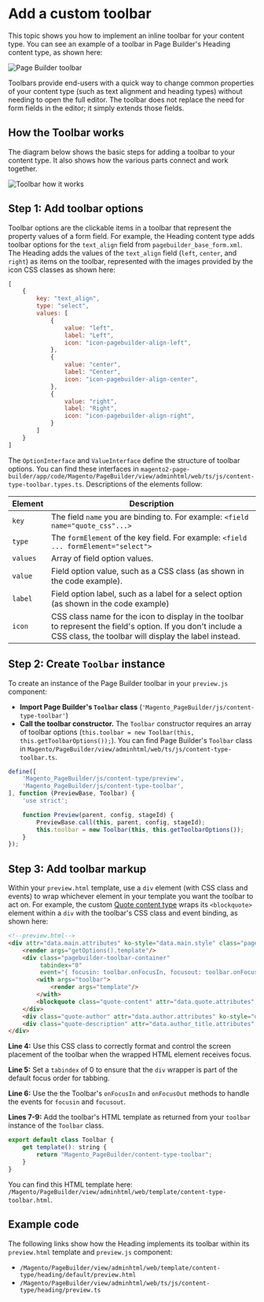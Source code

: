 # Add a custom toolbar

This topic shows you how to implement an inline toolbar for your content type. You can see an example of a toolbar in Page Builder's Heading content type, as shown here:

![Page Builder toolbar](../../images/toolbar.png)

Toolbars provide end-users with a quick way to change common properties of your content type (such as text alignment and heading types) without needing to open the full editor. The toolbar does not replace the need for form fields in the editor; it simply extends those fields.

## How the Toolbar works

The diagram below shows the basic steps for adding a toolbar to your content type. It also shows how the various parts connect and work together.

![Toolbar how it works](../../images/how-toolbars-work.png)

## Step 1: Add toolbar options

Toolbar options are the clickable items in a toolbar that represent the property values of a form field. For example, the Heading content type adds toolbar options for the `text_align` field from `pagebuilder_base_form.xml`. The Heading adds the values of the `text_align` field (`left`, `center`, and `right`) as items on the toolbar, represented with the images provided by the icon CSS classes as shown here:

```js
[
    {
        key: "text_align",
        type: "select",
        values: [
            {
                value: "left",
                label: "Left",
                icon: "icon-pagebuilder-align-left",
            },
            {
                value: "center",
                label: "Center",
                icon: "icon-pagebuilder-align-center",
            },
            {
                value: "right",
                label: "Right",
                icon: "icon-pagebuilder-align-right",
            }
        ]
    }
]
```

The `OptionInterface` and `ValueInterface` define the structure of toolbar options. You can find these interfaces in `magento2-page-builder/app/code/Magento/PageBuilder/view/adminhtml/web/ts/js/content-type-toolbar.types.ts`. Descriptions of the elements follow:

| Element  | Description                                                                                                                                                          |
|----------|----------------------------------------------------------------------------------------------------------------------------------------------------------------------|
| `key`    | The field `name` you are binding to. For example: `<field name="quote_css"...>`                                                                                      |
| `type`   | The `formElement` of the key field. For example: `<field ... formElement="select">`                                                                                  |
| `values` | Array of field option values.                                                                                                                                        |
| `value`  | Field option value, such as a CSS class (as shown in the code example).                                                                                              |
| `label`  | Field option label, such as a label for a select option (as shown in the code example)                                                                               |
| `icon`   | CSS class name for the icon to display in the toolbar to represent the field's option. If you don't include a CSS class, the toolbar will display the label instead. |

## Step 2: Create `Toolbar` instance

To create an instance of the Page Builder toolbar in your `preview.js` component:

-  **Import Page Builder's `Toolbar` class** (`'Magento_PageBuilder/js/content-type-toolbar'`)
-  **Call the toolbar constructor.** The `Toolbar` constructor requires an array of toolbar options (`this.toolbar = new Toolbar(this, this.getToolbarOptions());`). You can find Page Builder's `Toolbar` class in `Magento/PageBuilder/view/adminhtml/web/ts/js/content-type-toolbar.ts`.

```js
define([
    'Magento_PageBuilder/js/content-type/preview',
    'Magento_PageBuilder/js/content-type-toolbar',
], function (PreviewBase, Toolbar) {
    'use strict';

    function Preview(parent, config, stageId) {
        PreviewBase.call(this, parent, config, stageId);
        this.toolbar = new Toolbar(this, this.getToolbarOptions());
    }
});
```

## Step 3: Add toolbar markup

Within your `preview.html` template, use a `div` element (with CSS class and events) to wrap whichever element in your template you want the toolbar to act on. For example, the custom [Quote content type](https://github.com/magento-devdocs/pagebuilder-examples/blob/master/Quote/Custom/view/adminhtml/web/template/content-type/custom-quote/default/preview.html) wraps its `<blockquote>` element within a `div` with the toolbar's CSS class and event binding, as shown here:

```html
<!--preview.html-->
<div attr="data.main.attributes" ko-style="data.main.style" class="pagebuilder-content-type" css="data.main.css" event="{ mouseover: onMouseOver, mouseout: onMouseOut }, mouseoverBubble: false">
    <render args="getOptions().template"/>
    <div class="pagebuilder-toolbar-container"
         tabindex="0"
         event="{ focusin: toolbar.onFocusIn, focusout: toolbar.onFocusOut }">
        <with args="toolbar">
            <render args="template"/>
        </with>
        <blockquote class="quote-content" attr="data.quote.attributes" css="data.quote.css" ko-style="data.quote.style" data-bind="liveEdit: { field: 'quote_text', placeholder: $t('Enter Quote') }"></blockquote>
    </div>
    <div class="quote-author" attr="data.author.attributes" ko-style="data.author.style" css="data.author.css" data-bind="liveEdit: { field: 'quote_author', placeholder: $t('Enter Author') }"></div>
    <div class="quote-description" attr="data.author_title.attributes" ko-style="data.author_title.style" css="data.author_title.css" data-bind="liveEdit: { field: 'quote_author_desc', placeholder: $t('Enter Description') }"></div>
</div>
```

**Line 4:** Use this CSS class to correctly format and control the screen placement of the toolbar when the wrapped HTML element receives focus.

**Line 5:** Set a `tabindex` of 0 to ensure that the `div` wrapper is part of the default focus order for tabbing.

**Line 6:** Use the the Toolbar's `onFocusIn` and `onFocusOut` methods to handle the events for `focusin` and `focusout`.

**Lines 7-9:** Add the toolbar's HTML template as returned from your `toolbar` instance of the `Toolbar` class.

```js
export default class Toolbar {
    get template(): string {
        return "Magento_PageBuilder/content-type-toolbar";
    }
}
```

You can find this HTML template here: `/Magento/PageBuilder/view/adminhtml/web/template/content-type-toolbar.html`.

## Example code

The following links show how the Heading implements its toolbar within its `preview.html` template and `preview.js` component:

-  `/Magento/PageBuilder/view/adminhtml/web/template/content-type/heading/default/preview.html`
-  `/Magento/PageBuilder/view/adminhtml/web/ts/js/content-type/heading/preview.ts`
